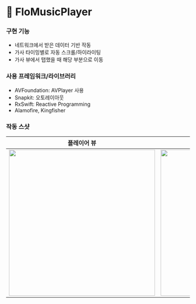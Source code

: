 # 🚀 FloMusicPlayer

### 구현 기능
- 네트워크에서 받은 데이터 기반 작동
- 가사 타이밍별로 자동 스크롤/하이라이팅
- 가사 뷰에서 탭했을 때 해당 부분으로 이동

### 사용 프레임워크/라이브러리
- AVFoundation: AVPlayer 사용
- Snapkit: 오토레이아웃
- RxSwift: Reactive Programming
- Alamofire, Kingfisher

### 작동 스샷
|플레이어 뷰|가사 뷰|
|:---:|:---:|
|<img src="https://github.com/jisu15-kim/FloMusicPlayer/assets/108998071/9335fb3a-b6c6-4407-8115-c4e2cdaf4db3" width="400">|<img src="https://github.com/jisu15-kim/FloMusicPlayer/assets/108998071/66bcdab7-daa5-4182-92a2-829182526048" width="400">|
